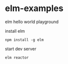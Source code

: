 # elm-examples
elm hello world playground

install elm
```
npm install -g elm
```

start dev server
```
elm reactor
```
